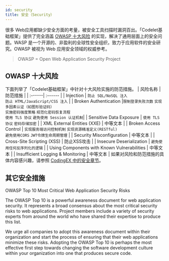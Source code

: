 ```yaml
---
id: security
title: 安全（Security）
---
```


很多 Web应用都缺少安全方面的考量，被安全工具扫描时漏洞百出。「Codelet基础框架」提供了完全涵盖 [OWASP 十大风险](https://www.owasp.org/index.php/Category:OWASP_Top_Ten_Project) 的实现，解决了通用层面上的安全问题。WASP 是一个开源的、非盈利的全球性安全组织，致力于应用软件的安全研究。OWASP 被视为 Web 应用安全领域的权威参考。
>  OWASP = Open Web Application Security Project 

## OWASP 十大风险
下面列举了「Codelet基础框架」中针对十大风险实施的防范措施。
| 风险名称 | 防范措施 | 
| :------| :------ | 
| Injection | `防止 SQL/NoSQL 注入` <br> `防止 HTML/JavaScript/CSS 注入` | 
| Broken Authentication  |`限制登录失败次数` `实现多因素认证（如图形验证码）`<br> `实施密码强度策略` `规范化密码恢复流程`<br>  `使用 TLS 协议` `避免使用 Session 认证机制`| 
| Sensitive Data Exposure  | `使用 TLS 协议` `密码存储加密` | 
| XML External Entities (XXE)  | 中等文本 | 
| Broken Access Control  | `实现服务端访问控制机制` `实现资源精准定义(RESTful)`<br>`避免使用CORS` `JWT令牌生命周期管理`  | 
| Security Misconfiguration  | 中等文本 | 
| Cross-Site Scripting (XSS)  | 防止XSS攻击 | 
| Insecure Deserialization  | `避免使用任何反序列化的逻辑` | 
| Using Components with Known Vulnerabilities  | 中等文本 | 
| Insufficient Logging & Monitoring  | 中等文本 | 
如果对风险和防范措施的具体内容感兴趣，请参照 [CodingEX 中的安全章节](https://codingex.proding.net/docs/backend/was-01-overview/)。

## 其它安全措施




OWASP Top 10 Most Critical Web Application Security Risks

The OWASP Top 10 is a powerful awareness document for web application security. It represents a broad consensus about the most critical security risks to web applications. Project members include a variety of security experts from around the world who have shared their expertise to produce this list.

We urge all companies to adopt this awareness document within their organization and start the process of ensuring that their web applications minimize these risks. Adopting the OWASP Top 10 is perhaps the most effective first step towards changing the software development culture within your organization into one that produces secure code.